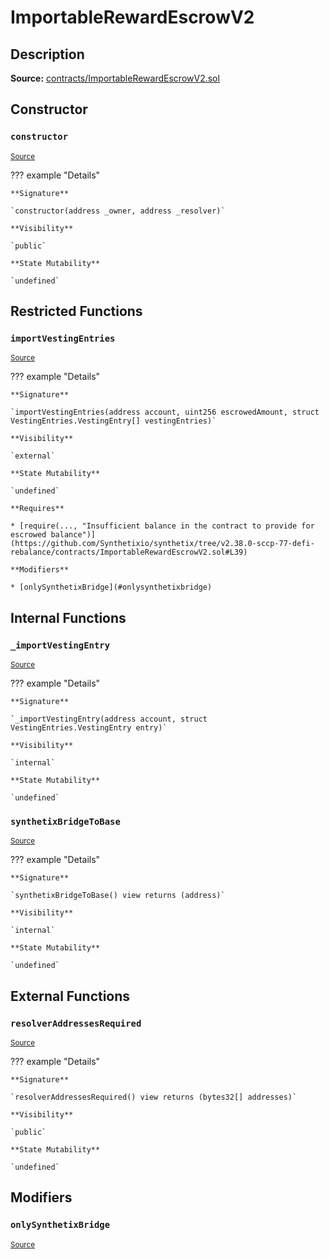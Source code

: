 # ImportableRewardEscrowV2

## Description

**Source:** [contracts/ImportableRewardEscrowV2.sol](https://github.com/Synthetixio/synthetix/tree/v2.38.0-sccp-77-defi-rebalance/contracts/ImportableRewardEscrowV2.sol)

## Constructor

### `constructor`

<sub>[Source](https://github.com/Synthetixio/synthetix/tree/v2.38.0-sccp-77-defi-rebalance/contracts/ImportableRewardEscrowV2.sol#L15)</sub>

??? example "Details"

    **Signature**

    `constructor(address _owner, address _resolver)`

    **Visibility**

    `public`

    **State Mutability**

    `undefined`

## Restricted Functions

### `importVestingEntries`

<sub>[Source](https://github.com/Synthetixio/synthetix/tree/v2.38.0-sccp-77-defi-rebalance/contracts/ImportableRewardEscrowV2.sol#L32)</sub>

??? example "Details"

    **Signature**

    `importVestingEntries(address account, uint256 escrowedAmount, struct VestingEntries.VestingEntry[] vestingEntries)`

    **Visibility**

    `external`

    **State Mutability**

    `undefined`

    **Requires**

    * [require(..., "Insufficient balance in the contract to provide for escrowed balance")](https://github.com/Synthetixio/synthetix/tree/v2.38.0-sccp-77-defi-rebalance/contracts/ImportableRewardEscrowV2.sol#L39)

    **Modifiers**

    * [onlySynthetixBridge](#onlysynthetixbridge)

## Internal Functions

### `_importVestingEntry`

<sub>[Source](https://github.com/Synthetixio/synthetix/tree/v2.38.0-sccp-77-defi-rebalance/contracts/ImportableRewardEscrowV2.sol#L52)</sub>

??? example "Details"

    **Signature**

    `_importVestingEntry(address account, struct VestingEntries.VestingEntry entry)`

    **Visibility**

    `internal`

    **State Mutability**

    `undefined`

### `synthetixBridgeToBase`

<sub>[Source](https://github.com/Synthetixio/synthetix/tree/v2.38.0-sccp-77-defi-rebalance/contracts/ImportableRewardEscrowV2.sol#L26)</sub>

??? example "Details"

    **Signature**

    `synthetixBridgeToBase() view returns (address)`

    **Visibility**

    `internal`

    **State Mutability**

    `undefined`

## External Functions

### `resolverAddressesRequired`

<sub>[Source](https://github.com/Synthetixio/synthetix/tree/v2.38.0-sccp-77-defi-rebalance/contracts/ImportableRewardEscrowV2.sol#L19)</sub>

??? example "Details"

    **Signature**

    `resolverAddressesRequired() view returns (bytes32[] addresses)`

    **Visibility**

    `public`

    **State Mutability**

    `undefined`

## Modifiers

### `onlySynthetixBridge`

<sub>[Source](https://github.com/Synthetixio/synthetix/tree/v2.38.0-sccp-77-defi-rebalance/contracts/ImportableRewardEscrowV2.sol#L63)</sub>
